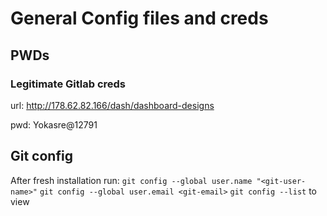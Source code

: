 # General Config files and creds

## PWDs
### Legitimate Gitlab creds
url: http://178.62.82.166/dash/dashboard-designs

pwd: Yokasre@12791

## Git config
After fresh installation run:
`git config --global user.name "<git-user-name>"`
`git config --global user.email <git-email>`
`git config --list` to view
